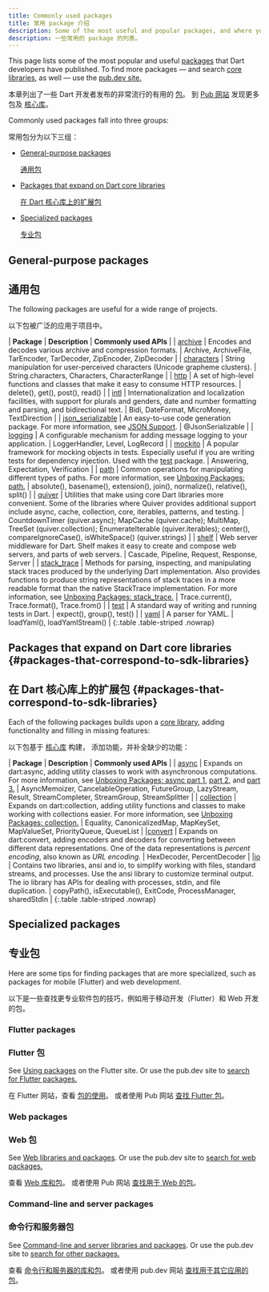 ```yaml
---
title: Commonly used packages
title: 常用 package 介绍
description: Some of the most useful and popular packages, and where you can learn more.
description: 一些常用的 package 的列表。
---
```


This page lists some of the most popular and useful
[packages](/guides/packages) that Dart developers have published.
To find more packages —
and search [core libraries](/guides/libraries), as well —
use the [pub.dev site.]({{site.pub}})

本章列出了一些 Dart 开发者发布的非常流行的有用的 [包](/guides/packages)。
到 [Pub 网站]({{site.pub}}) 发现更多包及 [核心库](/guides/libraries)。

Commonly used packages fall into three groups:

常用包分为以下三组：

* [General-purpose packages](#general-purpose-packages)

  [通用包](#general-purpose-packages)

* [Packages that expand on Dart core libraries](#packages-that-correspond-to-sdk-libraries)
  
  [在 Dart 核心库上的扩展包](#packages-that-correspond-to-sdk-libraries)

* [Specialized packages](#specialized-packages)
  
  [专业包](#specialized-packages)

## General-purpose packages

## 通用包

The following packages are useful for a wide range of projects.

以下包被广泛的应用于项目中。

| **Package** | **Description** | **Commonly used APIs** |
| [archive]({{site.pub-pkg}}/archive) | Encodes and decodes various archive and compression formats. | Archive, ArchiveFile, TarEncoder, TarDecoder, ZipEncoder, ZipDecoder |
| [characters]({{site.pub-pkg}}/characters) | String manipulation for user-perceived characters (Unicode grapheme clusters). | String.characters, Characters, CharacterRange |
| [http]({{site.pub-pkg}}/http) | A set of high-level functions and classes that make it easy to consume HTTP resources. | delete(), get(), post(), read() |
| [intl]({{site.pub-pkg}}/intl) | Internationalization and localization facilities, with support for plurals and genders, date and number formatting and parsing, and bidirectional text. | Bidi, DateFormat, MicroMoney, TextDirection |
| [json_serializable]({{site.pub-pkg}}/json_serializable) | An easy-to-use code generation package. For more information, see [JSON Support](/guides/json). | @JsonSerializable |
| [logging]({{site.pub-pkg}}/logging) | A configurable mechanism for adding message logging to your application. | LoggerHandler, Level, LogRecord |
| [mockito]({{site.pub-pkg}}/mockito) | A popular framework for mocking objects in tests. Especially useful if you are writing tests for dependency injection. Used with the [test]({{site.pub-pkg}}/test) package. | Answering, Expectation, Verification |
| [path]({{site.pub-pkg}}/path) | Common operations for manipulating different types of paths. For more information, see [Unboxing Packages: path.]({{site.news}}/2016/06/unboxing-packages-path.html) | absolute(), basename(), extension(), join(), normalize(), relative(), split() |
| [quiver]({{site.pub-pkg}}/quiver) | Utilities that make using core Dart libraries more convenient. Some of the libraries where Quiver provides additional support include async, cache, collection, core, iterables, patterns, and testing. | CountdownTimer (quiver.async); MapCache (quiver.cache); MultiMap, TreeSet (quiver.collection); EnumerateIterable (quiver.iterables); center(), compareIgnoreCase(), isWhiteSpace() (quiver.strings)  |
| [shelf]({{site.pub-pkg}}/shelf) | Web server middleware for Dart. Shelf makes it easy to create and compose web servers, and parts of web servers. | Cascade, Pipeline, Request, Response, Server |
| [stack_trace]({{site.pub-pkg}}/stack_trace) | Methods for parsing, inspecting, and manipulating stack traces produced by the underlying Dart implementation. Also provides functions to produce string representations of stack traces in a more readable format than the native StackTrace implementation. For more information, see [Unboxing Packages: stack_trace.]({{site.news}}/2016/01/unboxing-packages-stacktrace.html) | Trace.current(), Trace.format(), Trace.from() |
| [test]({{site.pub-pkg}}/test) | A standard way of writing and running tests in Dart. | expect(), group(), test() |
| [yaml]({{site.pub-pkg}}/yaml) | A parser for YAML. | loadYaml(), loadYamlStream() |
{:.table .table-striped .nowrap}


## Packages that expand on Dart core libraries {#packages-that-correspond-to-sdk-libraries}

## 在 Dart 核心库上的扩展包 {#packages-that-correspond-to-sdk-libraries}

Each of the following packages builds upon a [core library](/guides/libraries),
adding functionality and filling in missing features:

以下包基于 [核心库](/guides/libraries) 构建，
添加功能，并补全缺少的功能：

| **Package** | **Description** | **Commonly used APIs** |
| [async]({{site.pub-pkg}}/async) | Expands on dart:async, adding utility classes to work with asynchronous computations. For more information, see [Unboxing Packages: async part 1]({{site.news}}/2016/03/unboxing-packages-async-part-1.html), [part 2]({{site.news}}/2016/03/unboxing-packages-async-part-2.html), and [part 3.]({{site.news}}/2016/04/unboxing-packages-async-part-3.html) | AsyncMemoizer, CancelableOperation, FutureGroup, LazyStream, Result, StreamCompleter, StreamGroup, StreamSplitter |
| [collection]({{site.pub-pkg}}/collection) | Expands on dart:collection, adding utility functions and classes to make working with collections easier. For more information, see [Unboxing Packages: collection.]({{site.news}}/2016/01/unboxing-packages-collection.html) | Equality, CanonicalizedMap, MapKeySet, MapValueSet, PriorityQueue, QueueList |
|[convert]({{site.pub-pkg}}/convert) | Expands on dart:convert, adding encoders and decoders for converting between different data representations. One of the data representations is _percent encoding_, also known as _URL encoding_. | HexDecoder, PercentDecoder |
|[io]({{site.pub-pkg}}/io) | Contains two libraries, ansi and io, to simplify working with files, standard streams, and processes. Use the ansi library to customize terminal output. The io library has APIs for dealing with processes, stdin, and file duplication. |  copyPath(), isExecutable(), ExitCode, ProcessManager, sharedStdIn |
{:.table .table-striped .nowrap}


## Specialized packages

## 专业包

Here are some tips for finding packages that are more specialized,
such as packages for mobile (Flutter) and web development.

以下是一些查找更专业软件包的技巧，例如用于移动开发（Flutter）和 Web 开发的包。


### Flutter packages

### Flutter 包

See [Using packages]({{site.flutter}}/docs/development/packages-and-plugins/using-packages)
on the Flutter site.
Or use the pub.dev site to [search for Flutter packages.]({{site.pub}}/flutter)

在 Flutter 网站，查看 [包的使用]({{site.flutter}}/docs/development/packages-and-plugins/using-packages)。
或者使用 Pub 网站 [查找 Flutter 包]({{site.pub}}/flutter)。

### Web packages

### Web 包

See [Web libraries and packages](/web/libraries).
Or use the pub.dev site to [search for web packages.]({{site.pub}}/web)

查看 [Web 库和包](/web/libraries)。
或者使用 Pub 网站 [查找用于 Web 的包]({{site.pub}}/web)。

### Command-line and server packages

### 命令行和服务器包

See [Command-line and server libraries and packages](/server/libraries).
Or use the pub.dev site to [search for other packages.]({{site.pub}})

查看 [命令行和服务器的库和包](/server/libraries)。
或者使用 pub.dev 网站 [查找用于其它应用的包]({{site.pub}})。
